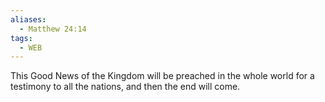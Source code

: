 ```yaml
---
aliases:
  - Matthew 24:14
tags:
  - WEB
---
```

This Good News of the Kingdom will be preached in the whole world for a testimony to all the nations, and then the end will come.